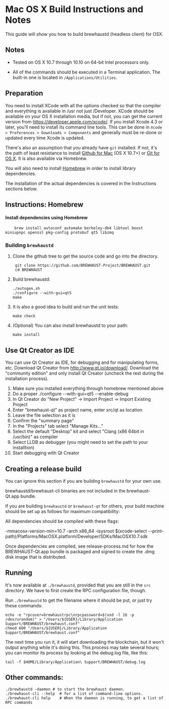 Mac OS X Build Instructions and Notes
====================================
This guide will show you how to build brewhaustd (headless client) for OSX.

Notes
-----

* Tested on OS X 10.7 through 10.10 on 64-bit Intel processors only.

* All of the commands should be executed in a Terminal application. The
built-in one is located in `/Applications/Utilities`.

Preparation
-----------

You need to install XCode with all the options checked so that the compiler
and everything is available in /usr not just /Developer. XCode should be
available on your OS X installation media, but if not, you can get the
current version from https://developer.apple.com/xcode/. If you install
Xcode 4.3 or later, you'll need to install its command line tools. This can
be done in `Xcode > Preferences > Downloads > Components` and generally must
be re-done or updated every time Xcode is updated.

There's also an assumption that you already have `git` installed. If
not, it's the path of least resistance to install [Github for Mac](https://mac.github.com/)
(OS X 10.7+) or
[Git for OS X](https://code.google.com/p/git-osx-installer/). It is also
available via Homebrew.

You will also need to install [Homebrew](http://brew.sh) in order to install library
dependencies.

The installation of the actual dependencies is covered in the Instructions
sections below.

Instructions: Homebrew
----------------------

#### Install dependencies using Homebrew

        brew install autoconf automake berkeley-db4 libtool boost miniupnpc openssl pkg-config protobuf qt5 libzmq

### Building `brewhaustd`

1. Clone the github tree to get the source code and go into the directory.

        git clone https://github.com/BREWHAUST-Project/BREWHAUST.git
        cd BREWHAUST

2.  Build brewhaustd:

        ./autogen.sh
        ./configure --with-gui=qt5
        make

3.  It is also a good idea to build and run the unit tests:

        make check

4.  (Optional) You can also install brewhaustd to your path:

        make install

Use Qt Creator as IDE
------------------------
You can use Qt Creator as IDE, for debugging and for manipulating forms, etc.
Download Qt Creator from http://www.qt.io/download/. Download the "community edition" and only install Qt Creator (uncheck the rest during the installation process).

1. Make sure you installed everything through homebrew mentioned above
2. Do a proper ./configure --with-gui=qt5 --enable-debug
3. In Qt Creator do "New Project" -> Import Project -> Import Existing Project
4. Enter "brewhaust-qt" as project name, enter src/qt as location
5. Leave the file selection as it is
6. Confirm the "summary page"
7. In the "Projects" tab select "Manage Kits..."
8. Select the default "Desktop" kit and select "Clang (x86 64bit in /usr/bin)" as compiler
9. Select LLDB as debugger (you might need to set the path to your installtion)
10. Start debugging with Qt Creator

Creating a release build
------------------------
You can ignore this section if you are building `brewhaustd` for your own use.

brewhaustd/brewhaust-cli binaries are not included in the brewhaust-Qt.app bundle.

If you are building `brewhaustd` or `brewhaust-qt` for others, your build machine should be set up
as follows for maximum compatibility:

All dependencies should be compiled with these flags:

 -mmacosx-version-min=10.7
 -arch x86_64
 -isysroot $(xcode-select --print-path)/Platforms/MacOSX.platform/Developer/SDKs/MacOSX10.7.sdk

Once dependencies are compiled, see release-process.md for how the BREWHAUST-Qt.app
bundle is packaged and signed to create the .dmg disk image that is distributed.

Running
-------

It's now available at `./brewhaustd`, provided that you are still in the `src`
directory. We have to first create the RPC configuration file, though.

Run `./brewhaustd` to get the filename where it should be put, or just try these
commands:

    echo -e "rpcuser=brewhaustrpc\nrpcpassword=$(xxd -l 16 -p /dev/urandom)" > "/Users/${USER}/Library/Application Support/BREWHAUST/brewhaust.conf"
    chmod 600 "/Users/${USER}/Library/Application Support/BREWHAUST/brewhaust.conf"

The next time you run it, it will start downloading the blockchain, but it won't
output anything while it's doing this. This process may take several hours;
you can monitor its process by looking at the debug.log file, like this:

    tail -f $HOME/Library/Application\ Support/BREWHAUST/debug.log

Other commands:
-------

    ./brewhaustd -daemon # to start the brewhaust daemon.
    ./brewhaust-cli --help  # for a list of command-line options.
    ./brewhaust-cli help    # When the daemon is running, to get a list of RPC commands
